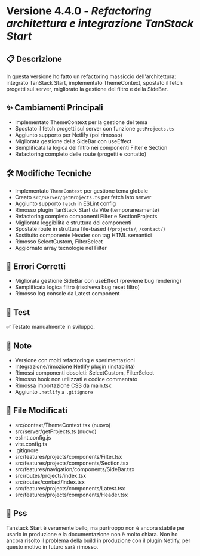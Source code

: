 # Versione 4.4.0 - _Refactoring architettura e integrazione TanStack Start_

## 📋 Descrizione

In questa versione ho fatto un refactoring massiccio dell'architettura: integrato TanStack Start, implementato ThemeContext, spostato il fetch progetti sul server, migliorato la gestione del filtro e della SideBar.

## ✨ Cambiamenti Principali

- Implementato ThemeContext per la gestione del tema
- Spostato il fetch progetti sul server con funzione `getProjects.ts`
- Aggiunto supporto per Netlify (poi rimosso)
- Migliorata gestione della SideBar con useEffect
- Semplificata la logica del filtro nei componenti Filter e Section
- Refactoring completo delle route (progetti e contatto)

## 🛠️ Modifiche Tecniche

- Implementato `ThemeContext` per gestione tema globale
- Creato `src/server/getProjects.ts` per fetch lato server
- Aggiunto supporto `fetch` in ESLint config
- Rimosso plugin TanStack Start da Vite (temporaneamente)
- Refactoring completo componenti Filter e SectionProjects
- Migliorata leggibilità e struttura dei componenti
- Spostate route in struttura file-based (`/projects/`, `/contact/`)
- Sostituito componente Header con tag HTML semantici
- Rimosso SelectCustom, FilterSelect
- Aggiornato array tecnologie nel Filter

## 🐛 Errori Corretti

- Migliorata gestione SideBar con useEffect (previene bug rendering)
- Semplificata logica filtro (risolveva bug reset filtro)
- Rimosso log console da Latest component

## 🧪 Test

✅ Testato manualmente in sviluppo.

## 📝 Note

- Versione con molti refactoring e sperimentazioni
- Integrazione/rimozione Netlify plugin (instabilità)
- Rimossi componenti obsoleti: SelectCustom, FilterSelect
- Rimosso hook non utilizzati e codice commentato
- Rimossa importazione CSS da main.tsx
- Aggiunto `.netlify` a `.gitignore`

## 🔗 File Modificati

- src/context/ThemeContext.tsx (nuovo)
- src/server/getProjects.ts (nuovo)
- eslint.config.js
- vite.config.ts
- .gitignore
- src/features/projects/components/Filter.tsx
- src/features/projects/components/Section.tsx
- src/features/navigation/components/SideBar.tsx
- src/routes/projects/index.tsx
- src/routes/contact/index.tsx
- src/features/projects/components/Latest.tsx
- src/features/projects/components/Header.tsx

## 🐾 Pss

Tanstack Start è veramente bello, ma purtroppo non è ancora stabile per usarlo in produzione e la documentazione non è molto chiara. Non ho ancora risolto il problema della build in produzione con il plugin Netlify, per questo motivo in futuro sarà rimosso.
